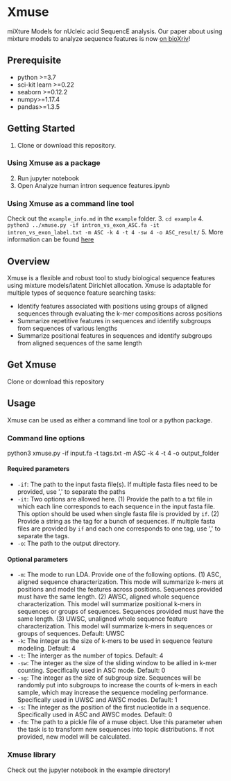 # Xmuse
miXture Models for nUcleic acid SequencE analysis. Our paper about using mixture models to analyze sequence features is now [on bioXriv](https://www.biorxiv.org/content/10.1101/2023.12.10.571018v1)!

## Prerequisite
- python >=3.7
- sci-kit learn >=0.22
- seaborn >=0.12.2
- numpy>=1.17.4
- pandas>=1.3.5


## Getting Started
1. Clone or download this repository.
### Using Xmuse as a package
2. Run jupyter notebook
3. Open Analyze human intron sequence features.ipynb
### Using Xmuse as a command line tool
Check out the `example_info.md` in the `example` folder.
3. `cd example`
4. `python3 ../xmuse.py -if intron_vs_exon_ASC.fa -it intron_vs_exon_label.txt -m ASC -k 4 -t 4 -sw 4 -o ASC_result/`
5. More information can be found [here](example/example_info.md)

## Overview
Xmuse is a flexible and robust tool to study biological sequence features using mixture models/latent Dirichlet allocation. Xmuse is adaptable for multiple types of sequence feature searching tasks:
- Identify features associated with positions using groups of aligned sequences through evaluating the k-mer compositions across positions
- Summarize repetitive features in sequences and identify subgroups from sequences of various lengths
- Summarize positional features in sequences and identify subgroups from aligned sequences of the same length

## Get Xmuse
Clone or download this repository

## Usage
Xmuse can be used as either a command line tool or a python package.

### Command line options
python3 xmuse.py -if input.fa -t tags.txt -m ASC -k 4 -t 4 -o output_folder

#### Required parameters
- `-if`: The path to the input fasta file(s). If multiple fasta files need to be provided, use ',' to separate the paths
- `-it`: Two options are allowed here. (1) Provide the path to a txt file in which each line corresponds to each sequence in the input fasta file. This option should be used when single fasta file is provided by `if`. (2) Provide a string as the tag for a bunch of sequences. If multiple fasta files are provided by `if` and each one corresponds to one tag, use ',' to separate the tags.
- `-o`: The path to the output directory.

#### Optional parameters

- `-m`: The mode to run LDA. Provide one of the following options. (1) ASC, aligned sequence characterization. This mode will summarize k-mers at positions and model the features across positions. Sequences provided must have the same length. (2) AWSC, aligned whole sequence characterization. This model will summarize positional k-mers in sequences or groups of sequences. Sequences provided must have the same length. (3) UWSC, unaligned whole sequence feature characterization. This model will summarize k-mers in sequences or groups of sequences. Default: UWSC
- `-k`: The integer as the size of k-mers to be used in sequence feature modeling. Default: 4
- `-t`: The interger as the number of topics. Default: 4
- `-sw`: The integer as the size of the sliding window to be allied in k-mer counting. Specifically used in ASC mode. Default: 0
- `-sg`: The integer as the size of subgroup size. Sequences will be randomly put into subgroups to increase the counts of k-mers in each sample, which may increase the sequence modeling performance. Specifically used in UWSC and AWSC modes. Default: 1
- `-s`: The integer as the position of the first nucleotide in a sequence. Specifically used in ASC and AWSC modes. Default: 0
- `-fm`: The path to a pickle file of a muse object. Use this parameter when the task is to transform new sequences into topic distributions. If not provided, new model will be calculated.

### Xmuse library
Check out the jupyter notebook in the example directory!
